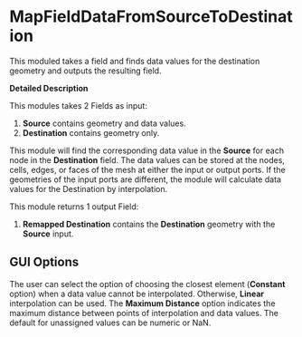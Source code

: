 # MapFieldDataFromSourceToDestination

This moduled takes a field and finds data values for the destination geometry and outputs the resulting field.

**Detailed Description**

This modules takes 2 Fields as input:

1. **Source** contains geometry and data values.
2. **Destination** contains geometry only.

This module will find the corresponding data value in the **Source** for each node in the **Destination** field. The data values can be stored at the nodes, cells, edges, or faces of the mesh at either the input or output ports. If the geometries of the input ports are different, the module will calculate data values for the Destination by interpolation.

This module returns 1 output Field:

1. **Remapped Destination** contains the **Destination** geometry with the **Source** input.

## GUI Options

The user can select the option of choosing the closest element (**Constant** option) when a data value cannot be interpolated. Otherwise, **Linear** interpolation can be used. The **Maximum Distance** option indicates the maximum distance between points of interpolation and data values. The default for unassigned values can be numeric or NaN.
